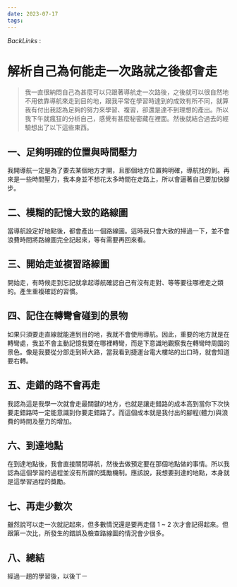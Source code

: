 ```yaml
---
date: 2023-07-17
tags: 
--- 
```

*BackLinks* : 

# 解析自己為何能走一次路就之後都會走
> 我一直很納悶自己為甚麼可以只跟著導航走一次路後，之後就可以很自然地不用依靠導航來走到目的地，跟我平常在學習時達到的成效有所不同，就算我有付出我認為足夠的努力來學習、複習，卻還是達不到理想的產出。所以我下午就瘋狂的分析自己，感覺有甚麼秘密藏在裡面。然後就結合過去的經驗想出了以下這些東西。

## 一、足夠明確的位置與時間壓力
我開導航一定是為了要去某個地方才開，且那個地方位置夠明確，導航找的到。再來是一些時間壓力，我本身並不想花太多時間在走路上，所以會逼著自己要加快腳步。
## 二、模糊的記憶大致的路線圖
當導航設定好地點後，都會產出一個路線圖。這時我只會大致的掃過一下，並不會浪費時間將路線圖完全記起來，等有需要再回來看。
## 三、開始走並複習路線圖
開始走，有時候走到忘記就拿起導航確認自己有沒有走對、等等要往哪裡走之類的。產生重複確認的習慣。
## 四、記住在轉彎會碰到的景物
如果只須要走直線就能達到目的地，我就不會使用導航。因此，重要的地方就是在轉彎處，我並不會主動記憶我要在哪裡轉彎，而是下意識地觀察我在轉彎時周圍的景色。像是我要從分部走到師大路，當我看到捷運台電大樓站的出口時，就會知道要右轉。
## 五、走錯的路不會再走
我認為這是我學一次就會走最關鍵的地方，也就是讓走錯路的成本高到當你下次快要走錯路時一定能意識到你要走錯路了。而這個成本就是我付出的腳程(體力)與浪費的時間及壓力的增加。
## 六、到達地點
在到達地點後，我會直接關閉導航，然後去做預定要在那個地點做的事情。所以我認為這個學習的過程並沒有所謂的獎勵機制。應該說，我想要到達的地點，本身就是這學習過程的獎勵。
## 七、再走少數次
雖然說可以走一次就記起來，但多數情況還是要再走個 1 ~ 2 次才會記得起來。但跟第一次比，所發生的錯誤及檢查路線圖的情況會少很多。
## 八、總結
經過一趟的學習後，以後ㄒㄧ

